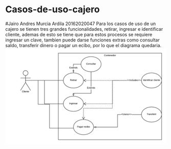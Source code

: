 # Casos-de-uso-cajero
#Jairo Andres Murcia Ardila 20162020047
Para los casos de uso de un cajero se tienen tres grandes funcionalidades, retirar, ingresar e identificar cliente,
ademas de esto se tiene que para estos procesos se requiere ingresar un clave, tambien puede darse funciones extras
como consultar saldo, transferir dinero o pagar un ecibo, por lo que el diagrama quedaria.
 ![Alt text](https://github.com/JairoMurcia/Casos-de-uso-cajero/blob/master/Diagrama%20en%20blanco(1).png)
